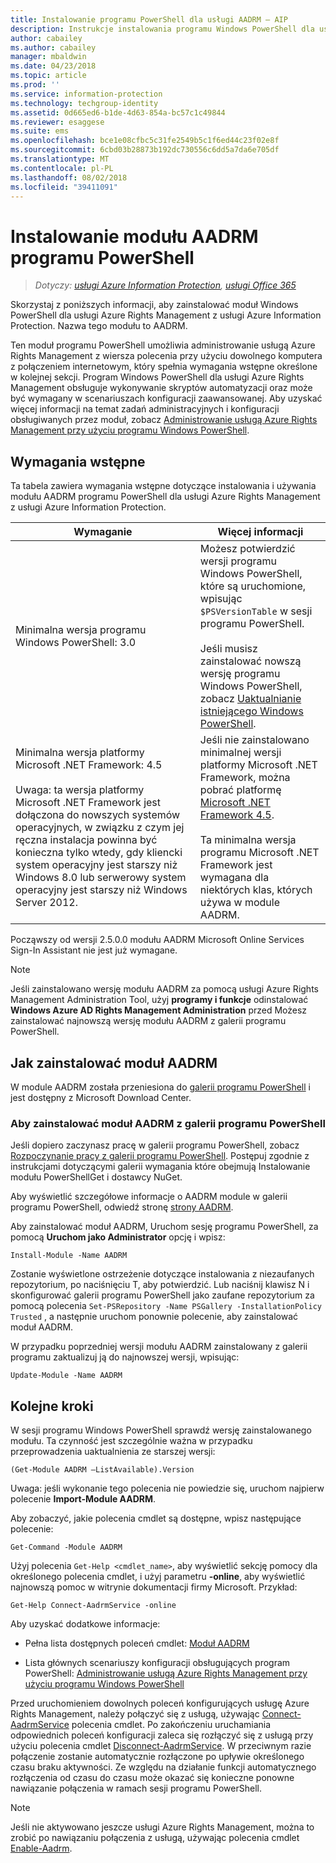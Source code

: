 ```yaml
---
title: Instalowanie programu PowerShell dla usługi AADRM — AIP
description: Instrukcje instalowania programu Windows PowerShell dla usługi Azure Rights Management z usługi Azure Information Protection. Nazwa tego modułu to AADRM.
author: cabailey
ms.author: cabailey
manager: mbaldwin
ms.date: 04/23/2018
ms.topic: article
ms.prod: ''
ms.service: information-protection
ms.technology: techgroup-identity
ms.assetid: 0d665ed6-b1de-4d63-854a-bc57c1c49844
ms.reviewer: esaggese
ms.suite: ems
ms.openlocfilehash: bce1e08cfbc5c31fe2549b5c1f6ed44c23f02e8f
ms.sourcegitcommit: 6cbd03b28873b192dc730556c6dd5a7da6e705df
ms.translationtype: MT
ms.contentlocale: pl-PL
ms.lasthandoff: 08/02/2018
ms.locfileid: "39411091"
---
```

# <a name="installing-the-aadrm-powershell-module"></a>Instalowanie modułu AADRM programu PowerShell

>*Dotyczy: [usługi Azure Information Protection](https://azure.microsoft.com/pricing/details/information-protection), [usługi Office 365](http://download.microsoft.com/download/E/C/F/ECF42E71-4EC0-48FF-AA00-577AC14D5B5C/Azure_Information_Protection_licensing_datasheet_EN-US.pdf)*

Skorzystaj z poniższych informacji, aby zainstalować moduł Windows PowerShell dla usługi Azure Rights Management z usługi Azure Information Protection. Nazwa tego modułu to AADRM.

Ten moduł programu PowerShell umożliwia administrowanie usługą Azure Rights Management z wiersza polecenia przy użyciu dowolnego komputera z połączeniem internetowym, który spełnia wymagania wstępne określone w kolejnej sekcji. Program Windows PowerShell dla usługi Azure Rights Management obsługuje wykonywanie skryptów automatyzacji oraz może być wymagany w scenariuszach konfiguracji zaawansowanej. Aby uzyskać więcej informacji na temat zadań administracyjnych i konfiguracji obsługiwanych przez moduł, zobacz [Administrowanie usługą Azure Rights Management przy użyciu programu Windows PowerShell](administer-powershell.md).

## <a name="prerequisites"></a>Wymagania wstępne
Ta tabela zawiera wymagania wstępne dotyczące instalowania i używania modułu AADRM programu PowerShell dla usługi Azure Rights Management z usługi Azure Information Protection.

|Wymaganie|Więcej informacji|
|---------------|--------------------|
|Minimalna wersja programu Windows PowerShell: 3.0|Możesz potwierdzić wersji programu Windows PowerShell, które są uruchomione, wpisując `$PSVersionTable` w sesji programu PowerShell. <br /><br /> Jeśli musisz zainstalować nowszą wersję programu Windows PowerShell, zobacz [Uaktualnianie istniejącego Windows PowerShell](/powershell/scripting/setup/installing-windows-powershell#upgrading-existing-windows-powershell).|
|Minimalna wersja platformy Microsoft .NET Framework: 4.5<br /><br />Uwaga: ta wersja platformy Microsoft .NET Framework jest dołączona do nowszych systemów operacyjnych, w związku z czym jej ręczna instalacja powinna być konieczna tylko wtedy, gdy kliencki system operacyjny jest starszy niż Windows 8.0 lub serwerowy system operacyjny jest starszy niż Windows Server 2012.|Jeśli nie zainstalowano minimalnej wersji platformy Microsoft .NET Framework, można pobrać platformę [Microsoft .NET Framework 4.5](http://www.microsoft.com/download/details.aspx?id=30653).<br /><br />Ta minimalna wersja programu Microsoft .NET Framework jest wymagana dla niektórych klas, których używa w module AADRM.|

Począwszy od wersji 2.5.0.0 modułu AADRM Microsoft Online Services Sign-In Assistant nie jest już wymagane.

> [!NOTE]
> 
> Jeśli zainstalowano wersję modułu AADRM za pomocą usługi Azure Rights Management Administration Tool, użyj **programy i funkcje** odinstalować **Windows Azure AD Rights Management Administration** przed Możesz zainstalować najnowszą wersję modułu AADRM z galerii programu PowerShell.


## <a name="how-to-install-the-aadrm-module"></a>Jak zainstalować moduł AADRM

W module AADRM została przeniesiona do [galerii programu PowerShell](/powershell/gallery/readme) i jest dostępny z Microsoft Download Center. 

### <a name="to-install-the-aadrm-module-from-the-powershell-gallery"></a>Aby zainstalować moduł AADRM z galerii programu PowerShell

Jeśli dopiero zaczynasz pracę w galerii programu PowerShell, zobacz [Rozpoczynanie pracy z galerii programu PowerShell](/powershell/gallery/psgallery/psgallery_gettingstarted). Postępuj zgodnie z instrukcjami dotyczącymi galerii wymagania które obejmują Instalowanie modułu PowerShellGet i dostawcy NuGet.

Aby wyświetlić szczegółowe informacje o AADRM module w galerii programu PowerShell, odwiedź stronę [strony AADRM](https://www.powershellgallery.com/packages/AADRM).

Aby zainstalować moduł AADRM, Uruchom sesję programu PowerShell, za pomocą **Uruchom jako Administrator** opcję i wpisz:

    Install-Module -Name AADRM

Zostanie wyświetlone ostrzeżenie dotyczące instalowania z niezaufanych repozytorium, po naciśnięciu T, aby potwierdzić. Lub naciśnij klawisz N i skonfigurować galerii programu PowerShell jako zaufane repozytorium za pomocą polecenia `Set-PSRepository -Name PSGallery -InstallationPolicy Trusted` , a następnie uruchom ponownie polecenie, aby zainstalować moduł AADRM.  

W przypadku poprzedniej wersji modułu AADRM zainstalowany z galerii programu zaktualizuj ją do najnowszej wersji, wpisując:

    Update-Module -Name AADRM


## <a name="next-steps"></a>Kolejne kroki
W sesji programu Windows PowerShell sprawdź wersję zainstalowanego modułu. Ta czynność jest szczególnie ważna w przypadku przeprowadzenia uaktualnienia ze starszej wersji:

```
(Get-Module AADRM –ListAvailable).Version
```

Uwaga: jeśli wykonanie tego polecenia nie powiedzie się, uruchom najpierw polecenie **Import-Module AADRM**.

Aby zobaczyć, jakie polecenia cmdlet są dostępne, wpisz następujące polecenie:

```
Get-Command -Module AADRM
```

Użyj polecenia `Get-Help <cmdlet_name>`, aby wyświetlić sekcję pomocy dla określonego polecenia cmdlet, i użyj parametru **-online**, aby wyświetlić najnowszą pomoc w witrynie dokumentacji firmy Microsoft. Przykład:

```
Get-Help Connect-AadrmService -online
```

Aby uzyskać dodatkowe informacje:

-   Pełna lista dostępnych poleceń cmdlet: [Moduł AADRM](/powershell/aadrm/vlatest/rightsmanagement)

-   Lista głównych scenariuszy konfiguracji obsługujących program PowerShell: [Administrowanie usługą Azure Rights Management przy użyciu programu Windows PowerShell](administer-powershell.md)

Przed uruchomieniem dowolnych poleceń konfigurujących usługę Azure Rights Management, należy połączyć się z usługą, używając [Connect-AadrmService](/powershell/aadrm/vlatest/connect-aadrmservice) polecenia cmdlet. Po zakończeniu uruchamiania odpowiednich poleceń konfiguracji zaleca się rozłączyć się z usługą przy użyciu polecenia cmdlet [Disconnect-AadrmService](/powershell/aadrm/vlatest/disconnect-aadrmservice). W przeciwnym razie połączenie zostanie automatycznie rozłączone po upływie określonego czasu braku aktywności. Ze względu na działanie funkcji automatycznego rozłączenia od czasu do czasu może okazać się konieczne ponowne nawiązanie połączenia w ramach sesji programu PowerShell. 

> [!NOTE]
> Jeśli nie aktywowano jeszcze usługi Azure Rights Management, można to zrobić po nawiązaniu połączenia z usługą, używając polecenia cmdlet [Enable-Aadrm](/powershell/aadrm/vlatest/enable-aadrm).

